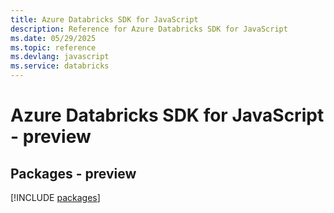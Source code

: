 ```yaml
---
title: Azure Databricks SDK for JavaScript
description: Reference for Azure Databricks SDK for JavaScript
ms.date: 05/29/2025
ms.topic: reference
ms.devlang: javascript
ms.service: databricks
---
```

# Azure Databricks SDK for JavaScript - preview
## Packages - preview
[!INCLUDE [packages](databricks-index.md)]